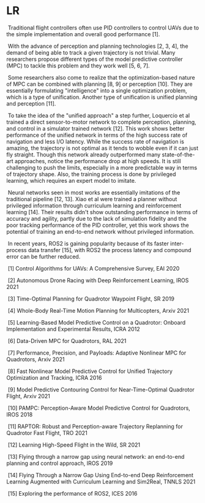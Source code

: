 # LR

​      Traditional flight controllers often use PID controllers to control UAVs due to the simple implementation and overall good performance [1].

​      With the advance of perception and planning technologies [2, 3, 4], the demand of being able to track a given trajectory is not trivial. Many researchers propose different types of the model predictive controller (MPC) to tackle this problem and they work well [5, 6, 7].

​      Some researchers also come to realize that the optimization-based nature of MPC can be combined with planning [8, 9] or perception [10]. They are essentially formulating "intelligence" into a single optimization problem, which is a type of unification. Another type of unification is unified planning and perception [11].

​      To take the idea of the "unified approach" a step further, Loquercio et al trained a direct sensor-to-motor network to complete perception, planning, and control in a simulator trained network [12]. This work shows better performance of the unified network in terms of the high success rate of navigation and less I/O latency. While the success rate of navigation is amazing, the trajectory is not optimal as it tends to wobble even if it can just fly straight. Though this network already outperformed many state-of-the-art approaches, notice the performance drop at high speeds. It is still challenging to push the limits, especially in a more predictable way in terms of trajectory shape. Also, the training process is done by privileged learning, which requires an expert model to imitate.

​      Neural networks seen in most works are essentially imitations of the traditional pipeline [12, 13]. Xiao et al were trained a planner without privileged information through curriculum learning and reinforcement learning [14]. Their results didn't show outstanding performance in terms of accuracy and agility, partly due to the lack of simulation fidelity and the poor tracking performance of the PID controller, yet this work shows the potential of training an end-to-end network without privileged information.

​      In recent years, ROS2 is gaining popularity because of its faster inter-process data transfer [15], with ROS2 the process latency and compound error can be further reduced.

​      [1] Control Algorithms for UAVs: A Comprehensive Survey, EAI 2020

​      [2] Autonomous Drone Racing with Deep Reinforcement Learning, IROS 2021

​      [3] Time-Optimal Planning for Quadrotor Waypoint Flight, SR 2019

​      [4] Whole-Body Real-Time Motion Planning for Multicopters, Arxiv 2021

​      [5] Learning-Based Model Predictive Control on a Quadrotor: Onboard Implementation and Experimental Results, ICRA 2012

​      [6] Data-Driven MPC for Quadrotors, RAL 2021

​      [7] Performance, Precision, and Payloads: Adaptive Nonlinear MPC for Quadrotors, Arxiv 2021

​      [8] Fast Nonlinear Model Predictive Control for Unified Trajectory Optimization and Tracking, ICRA 2016

​      [9] Model Predictive Contouring Control for Near-Time-Optimal Quadrotor Flight, Arxiv 2021

​      [10] PAMPC: Perception-Aware Model Predictive Control for Quadrotors, IROS 2018

​      [11] RAPTOR: Robust and Perception-aware Trajectory Replanning for Quadrotor Fast Flight, TRO 2021

​      [12] Learning High-Speed Flight in the Wild, SR 2021

​      [13] Flying through a narrow gap using neural network: an end-to-end planning and control approach, IROS 2019

​      [14] Flying Through a Narrow Gap Using End-to-end Deep Reinforcement Learning Augmented with Curriculum Learning and Sim2Real, TNNLS 2021

​      [15] Exploring the performance of ROS2, ICES 2016
